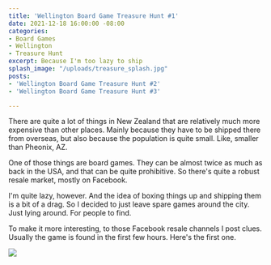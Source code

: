 ```yaml
---
title: 'Wellington Board Game Treasure Hunt #1'
date: 2021-12-18 16:00:00 -08:00
categories:
- Board Games
- Wellington
- Treasure Hunt
excerpt: Because I'm too lazy to ship
splash_image: "/uploads/treasure_splash.jpg"
posts:
- 'Wellington Board Game Treasure Hunt #2'
- 'Wellington Board Game Treasure Hunt #3'

---
```


There are quite a lot of things in New Zealand that are relatively much more expensive than other places. Mainly because they have to be shipped there from overseas, but also because the population is quite small. Like, smaller than Pheonix, AZ.

One of those things are board games. They can be almost twice as much as back in the USA, and that can be quite prohibitive. So there's quite a robust resale market, mostly on Facebook.

I'm quite lazy, however. And the idea of boxing things up and shipping them is a bit of a drag. So I decided to just leave spare games around the city. Just lying around. For people to find.

To make it more interesting, to those Facebook resale channels I post clues. Usually the game is found in the first few hours. Here's the first one.

![](/uploads/treasurehunt_01.png)